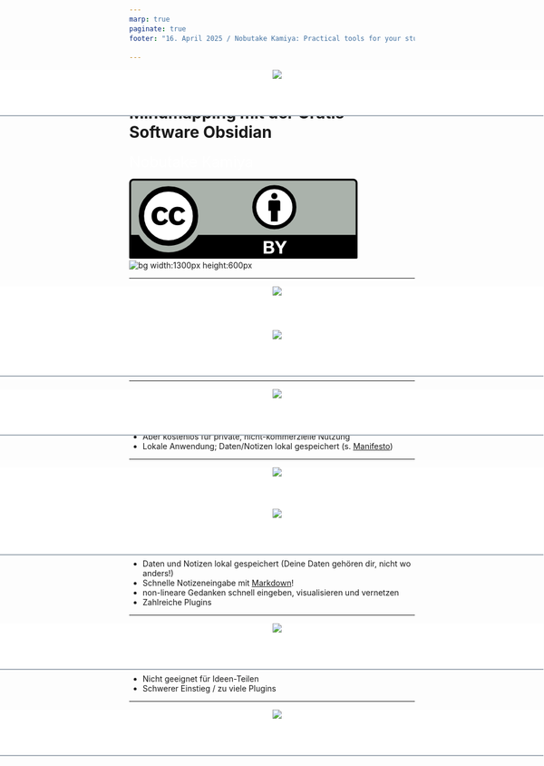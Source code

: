 ```yaml
---
marp: true
paginate: true
footer: "16. April 2025 / Nobutake Kamiya: Practical tools for your studies / Obsidian + Ollama"

---
```

<style>
@import 'default';
/* Bootstrap */
@import url('https://cdn.jsdelivr.net/npm/bootstrap@5.0.2/dist/css/bootstrap.min.css');
@import url('https://fonts.googleapis.com/css2?family=Kosugi&family=Roboto+Mono&display=swap');

:root {
  --theme-yellow: #FEDE00;
  --theme-red: #DC6027;
  --theme-blue: #0028A5;
  --theme-grey: #A3ADB7;
}
header {
  width: 100%;
  height: 80px;
  position: absolute;
  left: -1px;
  background: white;
}
.header_2nd {
  border-bottom: 2px solid var(--theme-grey);
}
.img_links {
  position: relative;
  left: 20px;
}
.img_rechts {
  position: relative;
  width: 170px;
  left: 900px;
}
section h1 {
  font-size: 2.65rem;
  color: white;
}
section h2 {
    color: var(--theme-blue);
}
.text_white {
    font-size: 1.65rem;
    color: white;
}
.bg_grey {
    position: relative;
    left: -80px;
    width: 1600px;
    height: 520px;
    background-color: var(--theme-grey);
    text-indent: 100px;
    line-height: 200px;
}

</style>
<header class="header_2nd">
<img src="../uni_img/header_links.png" height=80% class="img_links"/>
<img src="../uni_img/header_rechts.png" class="img_rechts"/>
</header>

# Wissensmanagement und Mindmapping mit der Gratis-Software Obsidian
<div class="text_white">
Nobutake Kamiya</div>

![width:100px](./img/cc-by.png)
![bg width:1300px height:600px](../uni_img/hintergrund_1page.jpg)


---

<header class="header_2nd">
<img src="../uni_img/header_links.png" height=80% class="img_links"/>
<img src="../uni_img/header_rechts.png" class="img_rechts"/>
</header>

![width:300px](./img/obsidian.png)

[Link zur offiziellen Seite](https://obsidian.md/)

---

<header class="header_2nd">
<img src="../uni_img/header_links.png" height=80% class="img_links"/>
<img src="../uni_img/header_rechts.png" class="img_rechts"/>
</header>

## Obsidian? Genz einfach
... ist ein Wissensmanagementsystem!

---


<header class="header_2nd">
<img src="../uni_img/header_links.png" height=80% class="img_links"/>
<img src="../uni_img/header_rechts.png" class="img_rechts"/>
</header>

## Obsidian? Mehr Information
- Kein Open Source Software
- Aber kostenlos für private, nicht-kommerzielle Nutzung 
- Lokale Anwendung; Daten/Notizen lokal gespeichert (s. [Manifesto](https://obsidian.md/about))

---

<header class="header_2nd">
<img src="../uni_img/header_links.png" height=80% class="img_links"/>
<img src="../uni_img/header_rechts.png" class="img_rechts"/>
</header>

## Demo


---

<header class="header_2nd">
<img src="../uni_img/header_links.png" height=80% class="img_links"/>
<img src="../uni_img/header_rechts.png" class="img_rechts"/>
</header>

## Pros vs Kons 
__Pros__
- Daten und Notizen lokal gespeichert (Deine Daten gehören dir, nicht wo anders!)
- Schnelle Notizeneingabe mit [Markdown](https://de.wikipedia.org/wiki/Markdown)!
- non-lineare Gedanken schnell eingeben, visualisieren und vernetzen
- Zahlreiche Plugins

---

<header class="header_2nd">
<img src="../uni_img/header_links.png" height=80% class="img_links"/>
<img src="../uni_img/header_rechts.png" class="img_rechts"/>
</header>

## Pros vs Kons 
__Kons__
- Nicht geeignet für Ideen-Teilen
- Schwerer Einstieg / zu viele Plugins

---

<header class="header_2nd">
<img src="../uni_img/header_links.png" height=80% class="img_links"/>
<img src="../uni_img/header_rechts.png" class="img_rechts"/>
</header>

## Vielen Dank!





